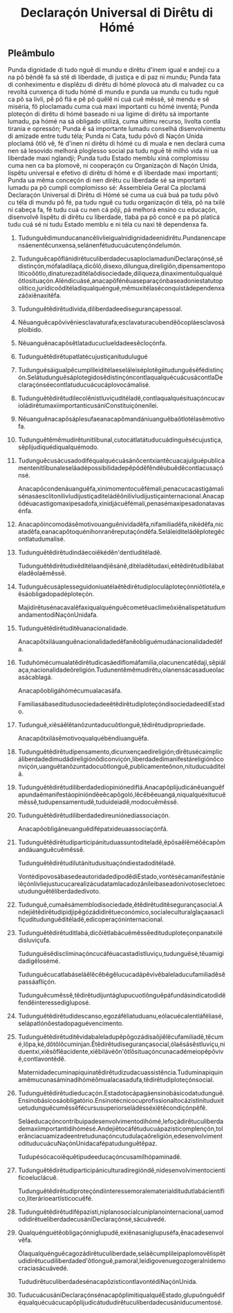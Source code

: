 <h1 align='center'>Declaraçón Universal di Dirêtu di Hómé</h1>
<h2>Pleâmbulo</h2>
<p>Punda dignidade di tudo nguê di mundu e dirêtu d'inem igual e andeji cu a na pô bêndê fa sá stê di liberdade, di justiça e di paz ni mundu;
Punda fata di conheximentu e displêzu di dirêtu di hómé plovocá atu di malvadez cu ca revoltá cunxença di tudu hómé di mundu e punda ua mundu cu tudu nguê ca pô sa livli, pê pô flá e pê pô quêlê ni cuá cuê mêssê, sê mendu e sê miséria, fô ploclamadu cuma cuá maxi importanti cu hómé inventá;
Punda ploteçón di dirêtu di hómé baseado ni ua ligime di dirêtu sá importante lumadu, pa hómé na sá obligado utilizá, cuma ultimu recurso, livolta contla tirania e opressón;
Punda ê sá importante lumadu conselhá disenvolvimentu di amizade entre tudu téla;
Punda ni Cata, tudu pôvô di Naçón Unida ploclamá ôtlô vê, fé d'inen ni dirêtu di hómé cu di muala e nen declará cuma nen sá lesovido melhorá ploglesso social pa tudu nguê tê milhó vida ni ua liberdade maxi nglandji;
Punda tudu Estado memblu xiná complomissu cuma nen ca ba plomovê, ni cooperaçón cu Organizaçón di Naçón Unida, lispêtu universal e efetivo di dirêtu di hómé e di liberdade maxi importanti;
Punda ua mêma conceçón di nen dirêtu cu liberdade sé sa importanti lumadu pa pô cumpli complomisso sé:
Assembleia Geral
Ca ploclamá Declaraçón Universal di Dirêtu di Hómé sé cuma ua cuá buá pa tudu pôvô cu téla di mundu pô fé, pa tudu nguê cu tudu organizaçón di téla, pô na txilé ni cabeça fa, fé tudu cuá cu nen cá pôji, pá melhorá ensino cu educaçón, disenvolvê lispêtu di dirêtu cu liberdade, tlabá pa pô concê e pa pô platicá tudu cuá sé ni tudu Estado memblu e ni téla cu naxi tê dependenxa fa.</p>
<ol>
  <li>
    <p>Tudunguêdimunducanancêlivlieigualnidignidadeenidirêtu.Pundanencapensáenentêcunxensa,selánenfétuducuácutençóndelumón.</p>
  </li>
  <li>
    <p>TudunguêcapôflánidirêtuculiberdadecusaploclamaduniDeclaraçónsé,sêdistinçón,mófaladilaça,dicôlô,disexo,dilungua,direligiôn,dipensamentopolíticoôôtlo,dinaturezaditélaôdisociedade,diliqueza,dinaximentuôqualquéôtlosituaçón.Aléndicuásé,anacapôfénêuaseparaçónbaseadoniestatutopolítico,jurídicoôditéladiqualquénguê,mêmuxitélaséconquistádependenxazáôxiênaxitêfa.</p>
  </li>
  <li>
    <p>Tudunguêtêdirêtudivida,diliberdadeedisegurançapessoal.</p>
  </li>
  <li>
    <p>Nêuanguêcapôvivêniesclavaturafa;esclavaturacubendêôcopláesclavosáploibido.</p>
  </li>
  <li>
    <p>Nêuanguênacapôsêtlataducuclueldadeesêcloçónfa.</p>
  </li>
  <li>
    <p>Tudunguêtêdirêtupatlatécujustiçanitudulugué</p>
  </li>
  <li>
    <p>Tudunguésáigualpêcumplileiditélaeseláleiséplotêgêtudunguêsêfédistinçón.SelátudunguêsáplotegidosêdistinçóncontlaqualquécuácusácontlaDeclaraçónséecontlatuducuácucáplovocámalisé.</p>
  </li>
  <li>
    <p>Tudunguêtêdirêtudilecolênistluviçuditéladê,contlaqualquésituaçóncucavioládirêtumaxiimportanticusániConstituiçónenilei.</p>
  </li>
  <li>
    <p>Nêuanguênacapôsáplesufaeanacapômandániuanguêbaôtlotélasêmotivofa.</p>
  </li>
  <li>
    <p>Tudunguêtêmêmudirêtunitlibunal,cutocátlatátuducuádinguêsécujustiça,sêplijudiquédiqualquémodo.</p>
  </li>
  <li>
    <p>Tudunguêcusácusadodiféqualquécuásánôcentxiantêcuacajulguépublicamentenitlibunaleseláadépossibilidadepêpôdêfêndêubuêdêcontlacusaçónsé.</p>
    <p>Anacapôcondenáuanguêfa,xinimomentocuêfémali,penacucacastigámalisénasáesclitonilivludijustiçaditeládêônilivludijustiçainternacional.Anacapôdéuacastigomaxipesadofa,xinidjácuêfémali,penasémaxipesadonatavasénfa.</p>
  </li>
  <li>
    <p>Anacapôincomodásêmotivouanguênividadêfa,nifamiliadêfa,nikédêfa,nicatadêfa,eanacapôtoquénihonranêreputaçóndêfa.Seláleiditeládêplotegêcontlatudumalisé.</p>
  </li>
  <li>
    <p>Tudunguêtêdirêtudindáecoiêkédên'dentluditéladê.</p>
    <p>Tudunguêtêdirêtudixêditélaandjiêsánê,ditéladêtudaxi,eêtêdirêtudibilábatéladêolaêmêssê.</p>
  </li>
  <li>
    <p>Tudunguêcusáplesseguidoniuatélaêtêdirêtudiploculáploteçónniôtlotéla,eêsáobligadopadéploteçón.</p>
    <p>MajidirêtusénacavalêfaxiqualquénguêcometêuaclimeôxiênalispetátudumandamentodiNaçónUnidafa.</p>
  </li>
  <li>
    <p>Tudunguêtêdirêtuditêuanacionalidade.</p>
    <p>Anacapôtxiláuanguênacionalidadedêfanêobliguémudánacionalidadedêfa.</p>
  </li>
  <li>
    <p>Tuduhómécumualatêdirêtudicasáediflomáfamilia,olacunencatêdaji,sêpiálaça,nacionalidadeôreligión.Tudunentêmêmudirêtu,olanensácasadueolacasácablagá.</p>
    <p>Anacapôobligáhómécumualacasáfa.</p>
    <p>FamiliasábaseditudusociedadeeêtêdirêtudiploteçóndisociedadeediEstado.</p>
  </li>
  <li>
    <p>Tudunguê,xiêsáêlêtanôzuntaducuôtlonguê,têdirêtudipropriedade.</p>
    <p>Anacapôtxilásêmotivoqualquébéndiuanguêfa.</p>
  </li>
  <li>
    <p>Tudunguêtêdirêtudipensamento,dicunxençaedireligión;dirêtusécaimplicáliberdadedimudádireligiónôdiconviçón,liberdadedimanifestáreligiónôconviçón,uanguêtanôzuntadocuôtlonguê,publicamenteônon,nituducuáditelá.</p>
  </li>
  <li>
    <p>Tudunguêtêdirêtudiliberdadediopiniónediflá.Anacapôplijudicánêuanguêfapundaêmanifestáopinióndêeêcapôgoló,lêcêbêeuangá,niqualquéxitucuêmêssê,tudupensamentudê,tuduideiadê,modocuêmêssê.</p>
  </li>
  <li>
    <p>Tudunguêtêdirêtudiliberdadedireuniónediassociaçón.</p>
    <p>Anacapôobligáneuanguêdifépatxideuaassociaçónfá.</p>
  </li>
  <li>
    <p>Tudunguêtêdirêtudiparticipánituduassuntoditeladê,êpôsaêlêméôêcapômandáuanguêcuêmêssê.</p>
    <p>Tudunguêtêdirêtudilutánitudusituaçóndiestadoditéladê.</p>
    <p>VontédipovosábasedeautoridadedipodêdiEstado,vontésécamanifestánielêçónlivliejustucucarealizácudatamlacadozánileibaseadonivotosecletoecutudunguêtêliberdadedivoto.</p>
  </li>
  <li>
    <p>Tudunguê,cumaêsámemblodisociedade,êtêdirêtuditêsegurançasocial.Andejiêtêdirêtudipidjipêgózádidirêtueconómico,socialeculturalglaçaasaclifiçuditudunguêditéladê,edicoperaçóninternacional.</p>
  </li>
  <li>
    <p>Tudunguêtêdirêtuditlabá,dicôiêtlabácuêmêssêedituduploteçonpanatxilédisluviçufa.</p>
    <p>Tudunguêsêdiscliminaçóncucáféuacastadistluviçu,tudunguêsé,têuamigidadigêlosémé.</p>
    <p>Tudunguêcucatlabáseláêlêcêbêgêlucucadápêvivêbaleladucufamiliadêsêpassáafliçón.</p>
    <p>Tudunguêcumêssê,têdirêtudijuntáglupucuotlônguêpáfundásindicatodidêfendêinteressedigluposé.</p>
  </li>
  <li>
    <p>Tudunguêtêdirêtudidescanso,egozáféliatuduanu,eólacuécalentláféliasé,selápatlónôestadopaguévencimento.</p>
  </li>
  <li>
    <p>Tudunguêtêdirêtuditêvidabaleladupêpôgozádisaôjiêlêcufamiliadê,têcumé,lôpa,ké,dôtôlôcuminjan.Êtêdirêtudisegurançasocial,ólaêsásêstluviçu,niduentxi,xiêsôflêacidente,xiêbilávéôn'ôtlôsituaçóncunacadémeiopêpôvivê,contlavontédê.</p>
    <p>Maternidadecuminapiquinatêdirêtudizudacuassistência.Tuduminapiquinamêmucunasáminadihóméômualacasadufa,têdirêtudiploteçónsocial.</p>
  </li>
  <li>
    <p>Tudunguêtêdirêtudieducaçón.Estadotocápagáensinobásicodatudunguê.Ensinobásicosáobligatório.Ensinotécnicocuprofissionaltocázistinituduxituetudunguêcumêssêfécursusuperiorseládésséxiêtêcondiçónpêfê.</p>
    <p>Seláeducaçóncontribuipadesenvolvimentodihómé,lefoçádirêtuculiberdademaxiimportantidihómésé.Andejiêtocáfétuducuápazisticomplençón,tolerânciacuamizadeentretudunaçóncutudulaçaôreligión,edesenvolvimentodituducuácuNaçónUnidacafépatudunguêtêpaz.</p>
    <p>Tudupésócacoiêquêtipudeeducaçóncusamilhópaminadê.</p>
  </li>
  <li>
    <p>Tudunguêtêdirêtudiparticipániculturadiregióndê,nidesenvolvimentocientíficoeluclácuê.</p>
    <p>Tudunguêtêdirêtudiproteçóndiinteressemoralematerialditudutlabácientífico,literárioeartísticocuêfé.</p>
  </li>
  <li>
    <p>Tudunguêtêdirêtudifépazisti,niplanosocialcuniplanointernacional,uamododidirêtueliberdadecusániDeclaraçónsé,sácuávedé.</p>
  </li>
  <li>
    <p>Qualquénguétêobligaçónniglupudê,exiênasaniglupuséfa,ênacadesenvolvêfa.</p>
    <p>Ólaqualquénguêcagozádirêtuculiberdade,seláêcumplileipaplomovêlispêtudidirêtucudiliberdaded'ôtlonguê,pamoral,leidigovenuegozogeralnidemocraciasácuávedé.</p>
    <p>TududirêtuculiberdadesénacapôzisticontlavontédiNaçónUnida.</p>
  </li>
  <li>
    <p>TuducuácusániDeclaraçónsénacapôplimitiqualquéEstado,glupuônguêdiféqualquécuácucapôplijudicátududirêtuculiberdadecusániducumentosé.</p>
  </li>
</ol>